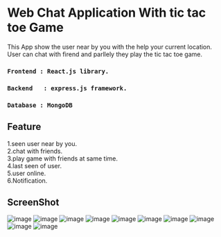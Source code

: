 # Web Chat Application With tic tac toe Game
This App show the user near by you with the help your current location.
<br />
User can chat with firend and parllely they play the tic tac toe game.


### `Frontend : React.js library.`
### `Backend   : express.js framework.`
### `Database : MongoDB`

## Feature
1.seen user near by you. 
<br />
2.chat with friends. 
<br />
3.play game with friends at same time.
<br />
4.last seen of user.
<br />
5.user online.
<br />
6.Notification.
<br />

## ScreenShot
![image](https://user-images.githubusercontent.com/63333015/144015871-4416cbab-b6f7-4000-b951-11794e976f55.png)
![image](https://user-images.githubusercontent.com/63333015/144016024-2d4d5eb7-0851-49f7-9493-2e5f069ab955.png)
![image](https://user-images.githubusercontent.com/63333015/144016158-fab17149-3f84-45cf-a4ef-d13a38cabe0b.png)
![image](https://user-images.githubusercontent.com/63333015/144016273-b1a30fa8-4156-4564-936a-94062407c9cc.png)
![image](https://user-images.githubusercontent.com/63333015/144016415-007a932f-2c0b-459a-a59f-f2609d375897.png)
![image](https://user-images.githubusercontent.com/63333015/144016547-e4001eac-dfcf-48e5-8754-77d5f181f833.png)
![image](https://user-images.githubusercontent.com/63333015/144017386-886fbc99-841c-450f-b7cf-930a53852feb.png)
![image](https://user-images.githubusercontent.com/63333015/144017832-8a6d5931-0362-4db4-9985-f5a2576a1f09.png)
![image](https://user-images.githubusercontent.com/63333015/144018556-95784e63-b579-46cb-ade1-fdf00af7f587.png)
![image](https://user-images.githubusercontent.com/63333015/144018852-a0b6a156-0801-4720-a6f8-4170c73bed59.png)








